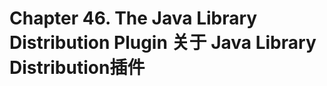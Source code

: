 Chapter 46. The Java Library Distribution Plugin 关于 Java Library Distribution插件
===================

 